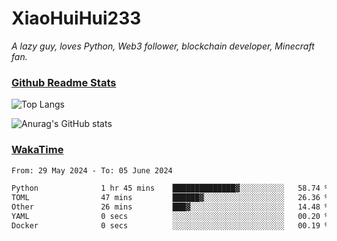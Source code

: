 # XiaoHuiHui233

*A lazy guy, loves Python, Web3 follower, blockchain developer, Minecraft fan.*

### [Github Readme Stats](https://github.com/anuraghazra/github-readme-stats)

![Top Langs](https://github-readme-stats.vercel.app/api/top-langs/?username=XiaoHuiHui233&layout=compact&theme=github_dark)

![Anurag's GitHub stats](https://github-readme-stats.vercel.app/api?username=XiaoHuiHui233&show_icons=true&theme=github_dark)

### [WakaTime](https://wakatime.com)

<!--START_SECTION:waka-->

```txt
From: 29 May 2024 - To: 05 June 2024

Python              1 hr 45 mins    ██████████████▓░░░░░░░░░░   58.74 %
TOML                47 mins         ██████▓░░░░░░░░░░░░░░░░░░   26.36 %
Other               26 mins         ███▓░░░░░░░░░░░░░░░░░░░░░   14.48 %
YAML                0 secs          ░░░░░░░░░░░░░░░░░░░░░░░░░   00.20 %
Docker              0 secs          ░░░░░░░░░░░░░░░░░░░░░░░░░   00.19 %
```

<!--END_SECTION:waka-->
